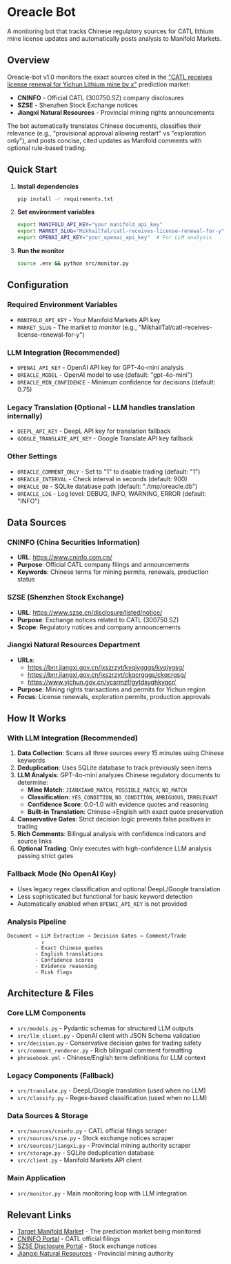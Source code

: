 # Oreacle Bot

A monitoring bot that tracks Chinese regulatory sources for CATL lithium mine license updates and automatically posts analysis to Manifold Markets.

## Overview

Oreacle-bot v1.0 monitors the exact sources cited in the ["CATL receives license renewal for Yichun Lithium mine by x"](https://manifold.markets/MikhailTal/catl-receives-license-renewal-for-y) prediction market:

- **CNINFO** - Official CATL (300750.SZ) company disclosures
- **SZSE** - Shenzhen Stock Exchange notices  
- **Jiangxi Natural Resources** - Provincial mining rights announcements

The bot automatically translates Chinese documents, classifies their relevance (e.g., "provisional approval allowing restart" vs "exploration only"), and posts concise, cited updates as Manifold comments with optional rule-based trading.

## Quick Start

1. **Install dependencies**
   ```bash
   pip install -r requirements.txt
   ```

2. **Set environment variables**
   ```bash
   export MANIFOLD_API_KEY="your_manifold_api_key"
   export MARKET_SLUG="MikhailTal/catl-receives-license-renewal-for-y"
   export OPENAI_API_KEY="your_openai_api_key"  # For LLM analysis
   ```

3. **Run the monitor**
   ```bash
   source .env && python src/monitor.py
   ```

## Configuration

### Required Environment Variables
- `MANIFOLD_API_KEY` - Your Manifold Markets API key
- `MARKET_SLUG` - The market to monitor (e.g., "MikhailTal/catl-receives-license-renewal-for-y")

### LLM Integration (Recommended)
- `OPENAI_API_KEY` - OpenAI API key for GPT-4o-mini analysis
- `OREACLE_MODEL` - OpenAI model to use (default: "gpt-4o-mini")
- `OREACLE_MIN_CONFIDENCE` - Minimum confidence for decisions (default: 0.75)

### Legacy Translation (Optional - LLM handles translation internally)
- `DEEPL_API_KEY` - DeepL API key for translation fallback
- `GOOGLE_TRANSLATE_API_KEY` - Google Translate API key fallback

### Other Settings
- `OREACLE_COMMENT_ONLY` - Set to "1" to disable trading (default: "1")
- `OREACLE_INTERVAL` - Check interval in seconds (default: 900)
- `OREACLE_DB` - SQLite database path (default: "./tmp/oreacle.db")
- `OREACLE_LOG` - Log level: DEBUG, INFO, WARNING, ERROR (default: "INFO")

## Data Sources

### CNINFO (China Securities Information)
- **URL**: https://www.cninfo.com.cn/
- **Purpose**: Official CATL company filings and announcements
- **Keywords**: Chinese terms for mining permits, renewals, production status

### SZSE (Shenzhen Stock Exchange)  
- **URL**: https://www.szse.cn/disclosure/listed/notice/
- **Purpose**: Exchange notices related to CATL (300750.SZ)
- **Scope**: Regulatory notices and company announcements

### Jiangxi Natural Resources Department
- **URLs**: 
  - https://bnr.jiangxi.gov.cn/jxszrzyt/kyqjygggs/kyqjygsg/
  - https://bnr.jiangxi.gov.cn/jxszrzyt/ckqcrgggs/ckqcrgsg/
  - https://www.yichun.gov.cn/ycsrmzf/gytdsyqhkyqcr/
- **Purpose**: Mining rights transactions and permits for Yichun region
- **Focus**: License renewals, exploration permits, production approvals

## How It Works

### With LLM Integration (Recommended)
1. **Data Collection**: Scans all three sources every 15 minutes using Chinese keywords
2. **Deduplication**: Uses SQLite database to track previously seen items
3. **LLM Analysis**: GPT-4o-mini analyzes Chinese regulatory documents to determine:
   - **Mine Match**: `JIANXIAWO_MATCH`, `POSSIBLE_MATCH`, `NO_MATCH`
   - **Classification**: `YES_CONDITION`, `NO_CONDITION`, `AMBIGUOUS`, `IRRELEVANT`
   - **Confidence Score**: 0.0-1.0 with evidence quotes and reasoning
   - **Built-in Translation**: Chinese→English with exact quote preservation
4. **Conservative Gates**: Strict decision logic prevents false positives in trading
5. **Rich Comments**: Bilingual analysis with confidence indicators and source links
6. **Optional Trading**: Only executes with high-confidence LLM analysis passing strict gates

### Fallback Mode (No OpenAI Key)
- Uses legacy regex classification and optional DeepL/Google translation
- Less sophisticated but functional for basic keyword detection
- Automatically enabled when `OPENAI_API_KEY` is not provided

### Analysis Pipeline
```
Document → LLM Extraction → Decision Gates → Comment/Trade
           ↓
         - Exact Chinese quotes
         - English translations  
         - Confidence scores
         - Evidence reasoning
         - Risk flags
```

## Architecture & Files

### Core LLM Components
- `src/models.py` - Pydantic schemas for structured LLM outputs
- `src/llm_client.py` - OpenAI client with JSON Schema validation  
- `src/decision.py` - Conservative decision gates for trading safety
- `src/comment_renderer.py` - Rich bilingual comment formatting
- `phrasebook.yml` - Chinese/English term definitions for LLM context

### Legacy Components (Fallback)
- `src/translate.py` - DeepL/Google translation (used when no LLM)
- `src/classify.py` - Regex-based classification (used when no LLM)

### Data Sources & Storage
- `src/sources/cninfo.py` - CATL official filings scraper
- `src/sources/szse.py` - Stock exchange notices scraper  
- `src/sources/jiangxi.py` - Provincial mining authority scraper
- `src/storage.py` - SQLite deduplication database
- `src/client.py` - Manifold Markets API client

### Main Application
- `src/monitor.py` - Main monitoring loop with LLM integration

## Relevant Links

- [Target Manifold Market](https://manifold.markets/MikhailTal/catl-receives-license-renewal-for-y) - The prediction market being monitored
- [CNINFO Portal](https://www.cninfo.com.cn/) - CATL official filings
- [SZSE Disclosure Portal](https://www.szse.cn/disclosure/listed/notice/) - Stock exchange notices
- [Jiangxi Natural Resources](https://bnr.jiangxi.gov.cn/) - Provincial mining authority